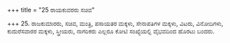 +++
title = "25 ರಾಯಕುವರರು ಸಚಿವ"

+++
25. ರಾಜಕುಮಾರರು, ಸಚಿವ, ಮಂತ್ರಿ, ಪಸಾಯತರ ಮಕ್ಕಳು, ಸೇನಾಪತಿಗಳ ಮಕ್ಕಳು, ವಿಟರು, ವಿನೋದಿಗಳು, ಕುದುರೆಸವಾರರ ಮಕ್ಕಳು, ಸ್ತ್ರೀಯರು, ನಾಗರಿಕರು ಎಲ್ಲರೂ ಕೋಟಿ ಸಂಖ್ಯೆಯಲ್ಲಿ ವೈಭವದಿಂದ ಹೊರಟು ಬಂದರು.